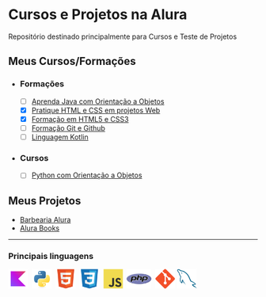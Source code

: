 # Cursos e Projetos na Alura

Repositório destinado principalmente para Cursos e Teste de Projetos 

## Meus Cursos/Formações

- ### Formações
    - [ ] [Aprenda Java com Orientação a Objetos](https://cursos.alura.com.br/formacao-java?preRequirementFrom=kotlin)
    - [x] [Pratique HTML e CSS em projetos Web](https://cursos.alura.com.br/formacao-html-css-v534235)
    - [x] [Formação em HTML5 e CSS3](https://cursos.alura.com.br/formacao-html-css-v534235)
    - [ ] [Formação Git e Github](https://cursos.alura.com.br/formacao-git-e-github-raul-camatari-1609958487455-p106645)
    - [ ] [Linguagem Kotlin](https://cursos.alura.com.br/formacao-kotlin)

- ### Cursos
    - [ ] [Python com Orientação a Objetos](https://cursos.alura.com.br/formacao-Python-linguagem)

## Meus Projetos

- [Barbearia Alura](https://crysataide.github.io/barbearia_alura/)
- [Alura Books](https://crysataide.github.io/alura_books/)

---

### Principais linguagens

<div>
    <img src="https://github.com/devicons/devicon/blob/master/icons/kotlin/kotlin-original.svg" title="Kotlin" alt="Kotlin" width="40" height="40"/>&nbsp;
    <img src="https://github.com/devicons/devicon/blob/master/icons/python/python-original.svg" title="Python" alt="Python" width="40" height="40"/>&nbsp;
    <img src="https://github.com/devicons/devicon/blob/master/icons/html5/html5-original.svg" title="HTML5" alt="HTML" width="40" height="40"/>&nbsp;
    <img src="https://github.com/devicons/devicon/blob/master/icons/css3/css3-original.svg" title="CSS3" alt="CSS3" width="40" height="40"/>&nbsp;
    <img src="https://github.com/devicons/devicon/blob/master/icons/javascript/javascript-original.svg" title="JavaScript" alt="JavaScript" width="40" height="40"/>&nbsp;
    <img src="https://github.com/devicons/devicon/blob/master/icons/php/php-original.svg" title="PHP" alt="PHP" width="50" height="40"/>&nbsp;
    <img src="https://github.com/devicons/devicon/blob/master/icons/git/git-original.svg" title="Git" alt="Git" width="40" height="40 "/>
    <img src="https://github.com/devicons/devicon/blob/master/icons/mysql/mysql-original.svg" title="MySQL" alt="MySQL" width="40" height="40 "/>
</div>
